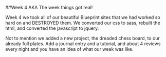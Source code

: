 ##Week 4 AKA The week things got real!

Week 4 we took all of our beautiful Blueprint sites that we had worked so hard on and DESTROYED them. We converted our css to sass, rebuilt the html, and converted the javascript to jquery. 

Not to mention we added a new project, the dreaded chess board, to our already full plates. Add a journal entry and a tutorial, and about 4 reviews every night and you have an idea of what our week was like. 
